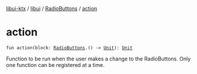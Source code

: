 [libui-ktx](../../index.md) / [libui](../index.md) / [RadioButtons](index.md) / [action](./action.md)

# action

`fun action(block: `[`RadioButtons`](index.md)`.() -> `[`Unit`](https://kotlinlang.org/api/latest/jvm/stdlib/kotlin/-unit/index.html)`): `[`Unit`](https://kotlinlang.org/api/latest/jvm/stdlib/kotlin/-unit/index.html)

Function to be run when the user makes a change to the RadioButtons.
Only one function can be registered at a time.

